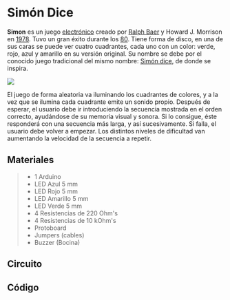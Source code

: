 # Simón Dice
**Simon**  es un juego  [electrónico](https://es.wikipedia.org/wiki/Electr%C3%B3nica "Electrónica")  creado por  [Ralph Baer](https://es.wikipedia.org/wiki/Ralph_Baer "Ralph Baer")  y Howard J. Morrison en  [1978](https://es.wikipedia.org/wiki/1978 "1978"). Tuvo un gran éxito durante los  [80](https://es.wikipedia.org/wiki/A%C3%B1os_1980 "Años 1980"). Tiene forma de disco, en una de sus caras se puede ver cuatro cuadrantes, cada uno con un color: verde, rojo, azul y amarillo en su versión original. Su nombre se debe por el conocido juego tradicional del mismo nombre:  [Simón dice](https://es.wikipedia.org/wiki/Sim%C3%B3n_dice "Simón dice"), de donde se inspira.

![](https://media.giphy.com/media/HtuAZacO8buvu/giphy.gif)

El juego de forma aleatoria va iluminando los cuadrantes de colores, y a la vez que se ilumina cada cuadrante emite un sonido propio. Después de esperar, el usuario debe ir introduciendo la secuencia mostrada en el orden correcto, ayudándose de su memoria visual y sonora. Si lo consigue, éste responderá con una secuencia más larga, y así sucesivamente. Si falla, el usuario debe volver a empezar. Los distintos niveles de dificultad van aumentando la velocidad de la secuencia a repetir.

## Materiales
> - 1 Arduino
> - LED Azul 5 mm
> - LED Rojo 5 mm
> - LED Amarillo 5 mm
> - LED Verde 5 mm
> - 4 Resistencias de 220 Ohm's
> - 4 Resistencias de 10 kOhm's
> - Protoboard 
> - Jumpers (cables) 
> - Buzzer (Bocina)
## Circuito

## Código




<!--stackedit_data:
eyJoaXN0b3J5IjpbOTMwMTkxNDQ2XX0=
-->